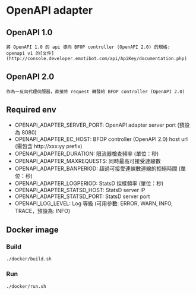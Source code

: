 # OpenAPI adapter

## OpenAPI 1.0
    將 OpenAPI 1.0 的 api 導向 BFOP controller (OpenAPI 2.0) 的規格:
    openapi v1 的[文件](http://console.developer.emotibot.com/api/ApiKey/documentation.php)

## OpenAPI 2.0
    作為一反向代理伺服器，直接將 request 轉發給 BFOP controller (OpenAPI 2.0)

## Required env

- OPENAPI_ADAPTER_SERVER_PORT: OpenAPI adapter server port (預設為 8080)
- OPENAPI_ADAPTER_EC_HOST: BFOP controller (OpenAPI 2.0) host url (需包含 http://xxx:yy prefix)
- OPENAPI_ADAPTER_DURATION: 限流器檢查頻率 (單位：秒)
- OPENAPI_ADAPTER_MAXREQUESTS: 同時最高可接受連線數
- OPENAPI_ADAPTER_BANPERIOD: 超過可接受連線數連線的拒絕時間 (單位：秒)
- OPENAPI_ADAPTER_LOGPERIOD: StatsD 採樣頻率 (單位：秒)
- OPENAPI_ADAPTER_STATSD_HOST: StatsD server IP
- OPENAPI_ADAPTER_STATSD_PORT: StatsD server port
- OPENAPI_LOG_LEVEL: Log 等級 (可用參數: ERROR, WARN, INFO, TRACE，預設為: INFO)

## Docker image

### Build
`./docker/build.sh`

### Run
`./docker/run.sh`

